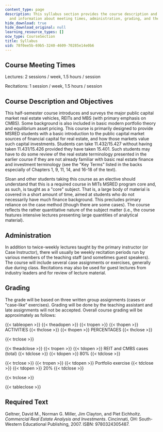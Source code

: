 ```yaml
---
content_type: page
description: This syllabus section provides the course description and objectives,
  and information about meeting times, administration, grading, and the required text.
hide_download: true
hide_download_original: null
learning_resource_types: []
ocw_type: CourseSection
title: Syllabus
uid: 78f0ee5b-69b5-3240-4609-70285e14e0b6
---
```


Course Meeting Times
--------------------

Lectures: 2 sessions / week, 1.5 hours / session

Recitations: 1 session / week, 1.5 hours / session

Course Description and Objectives
---------------------------------

This half-semester course introduces and surveys the major public capital market real estate vehicles, REITs and MBS (with primary emphasis on CMBS). Some background is also included in basic modern portfolio theory and equilibrium asset pricing. This course is primarily designed to provide MSRED students with a basic introduction to the public capital market sources of financial capital for real estate, and how those markets value such capital investments. Students can take 11.432/15.427 without having taken 11.431/15.426 provided they have taken 15.401. Such students may have to do some review of the real estate terminology presented in the earlier course if they are not already familiar with basic real estate finance and investment terminology (see the "Key Terms" listed in the backs especially of Chapters 1, 9, 11, 14, and 16-18 of the text).

Sloan and other students taking this course as an elective should understand that this is a required course in MITs MSRED program core and, as such, is taught as a "core" subject. That is, a large body of material is covered in a short amount of time, aimed at students who do not necessarily have much finance background. This precludes primary reliance on the case method (though there are some cases). The course reflects the rather quantitative nature of the subject matter (i.e., the course features intensive lectures presenting large quantities of analytical material).

Administration
--------------

In addition to twice-weekly lectures taught by the primary instructor (or Case Instructor), there will usually be weekly recitation periods run by various members of the teaching staff (and sometimes guest speakers). The course will include several case assignments or exercises, generally due during class. Recitations may also be used for guest lectures from industry leaders and for review of lecture material.

Grading
-------

The grade will be based on three written group assignments (cases or "case-like" exercises). Grading will be done by the teaching assistant and late assignments will not be accepted. Overall course grading will be approximately as follows:

{{< tableopen >}}
{{< theadopen >}}
{{< tropen >}}
{{< thopen >}}
ACTIVITIES
{{< thclose >}}
{{< thopen >}}
PERCENTAGES
{{< thclose >}}

{{< trclose >}}

{{< theadclose >}}
{{< tropen >}}
{{< tdopen >}}
REIT and CMBS cases (total)
{{< tdclose >}}
{{< tdopen >}}
80%
{{< tdclose >}}

{{< trclose >}}
{{< tropen >}}
{{< tdopen >}}
Portfolio exercise
{{< tdclose >}}
{{< tdopen >}}
20%
{{< tdclose >}}

{{< trclose >}}

{{< tableclose >}}

Required Text
-------------

Geltner, David M., Norman G. Miller, Jim Clayton, and Piet Eichholtz. _Commercial Real Estate Analysis and Investments_. Cincinnati, OH: South-Western Educational Publishing, 2007. ISBN: 9780324305487.